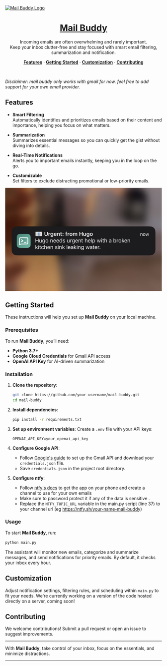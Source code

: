 <a href="https://github.com/HZloto/mail-buddy">
  <img alt="Mail Buddy Logo" src="data/mail-buddy-banner.png">
  <h1 align="center">Mail Buddy</h1>
</a>

<p align="center">
  Incoming emails are often overwhelming and rarely important. <br>
  Keep your inbox clutter-free and stay focused with smart email filtering, summarization and notification.
</p>

<p align="center">
  <a href="#features"><strong>Features</strong></a> ·
  <a href="#getting-started"><strong>Getting Started</strong></a> ·
  <a href="#customization"><strong>Customization</strong></a> ·
  <a href="#contributing"><strong>Contributing</strong></a>
</p>

<br/>

<i>Disclaimer: mail buddy only works with gmail for now. feel free to add support for your own email provider.</i>

## Features

- **Smart Filtering**  
  Automatically identifies and prioritizes emails based on their content and importance, helping you focus on what matters.

- **Summarization**  
  Summarizes essential messages so you can quickly get the gist without diving into details.

- **Real-Time Notifications**  
  Alerts you to important emails instantly, keeping you in the loop on the go.

- **Customizable**  
  Set filters to exclude distracting promotional or low-priority emails.

<img alt="Notification" src="data/notification.jpg">

## Getting Started

These instructions will help you set up **Mail Buddy** on your local machine.

### Prerequisites

To run **Mail Buddy**, you’ll need:

- **Python 3.7+**
- **Google Cloud Credentials** for Gmail API access
- **OpenAI API Key** for AI-driven summarization

### Installation

1. **Clone the repository**:
   ```bash
   git clone https://github.com/your-username/mail-buddy.git
   cd mail-buddy
   ```

2. **Install dependencies**:
   ```bash
   pip install -r requirements.txt
   ```

3. **Set up environment variables**:
   Create a `.env` file with your API keys:

   ```plaintext
   OPENAI_API_KEY=your_openai_api_key
   ```

4. **Configure Google API**:
   - Follow [Google's guide](https://developers.google.com/gmail/api/quickstart/python) to set up the Gmail API and download your `credentials.json` file.
   - Save `credentials.json` in the project root directory.

5. **Configure ntfy**:
   - Follow [ntfy's docs](https://docs.ntfy.sh/) to get the app on your phone and create a channel to use for your own emails
   - Make sure to password protect it if any of the data is sensitive .
   - Replace the `NTFY_TOPIC_URL` variable in the main.py script (line 37) to your channel url (eg https://ntfy.sh/your-name-mail-buddy)

### Usage

To start **Mail Buddy**, run:

```bash
python main.py
```

The assistant will monitor new emails, categorize and summarize messages, and send notifications for priority emails. By default, it checks your inbox every hour.

## Customization

Adjust notification settings, filtering rules, and scheduling within `main.py` to fit your needs. We're currently working on a version of the code hosted directly on a server, coming soon! 

## Contributing

We welcome contributions! Submit a pull request or open an issue to suggest improvements.

---

With **Mail Buddy**, take control of your inbox, focus on the essentials, and minimize distractions.

---
